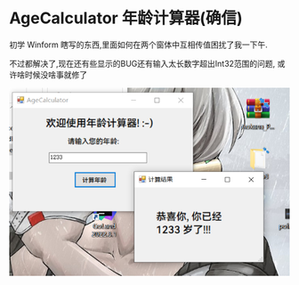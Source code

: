 # AgeCalculator 年龄计算器(确信)
初学 Winform 瞎写的东西,里面如何在两个窗体中互相传值困扰了我一下午.

不过都解决了,现在还有些显示的BUG还有输入太长数字超出Int32范围的问题, 或许啥时候没啥事就修了

![Pic](./Pic/AC.png)

